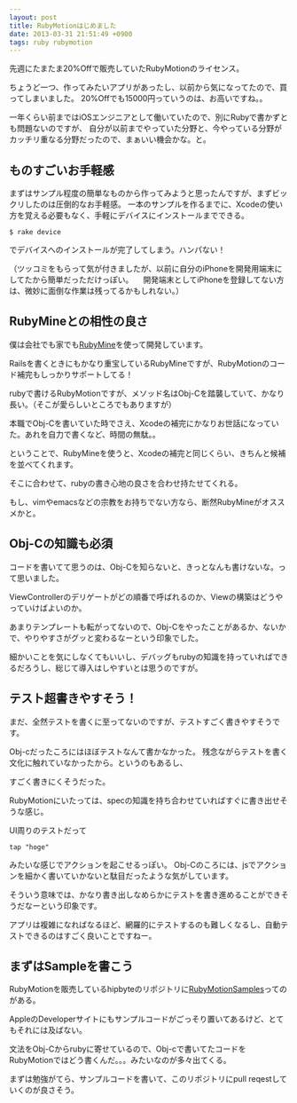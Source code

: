 ```yaml
---
layout: post
title: RubyMotionはじめました
date: 2013-03-31 21:51:49 +0900
tags: ruby rubymotion
---
```


先週にたまたま20%Offで販売していたRubyMotionのライセンス。

ちょうど一つ、作ってみたいアプリがあったし、以前から気になってたので、買ってしまいました。
20%Offでも15000円っていうのは、お高いですね。。

一年くらい前まではiOSエンジニアとして働いていたので、別にRubyで書かずとも問題ないのですが、
自分が以前までやっていた分野と、今やっている分野がカッチリ重なる分野だったので、まぁいい機会かな。と。

## ものすごいお手軽感

まずはサンプル程度の簡単なものから作ってみようと思ったんですが、まずビックリしたのは圧倒的なお手軽感。
一本のサンプルを作るまでに、Xcodeの使い方を覚える必要もなく、手軽にデバイスにインストールまでできる。

```
$ rake device
```

でデバイスへのインストールが完了してしまう。ハンパない！

（ツッコミをもらって気が付きましたが、以前に自分のiPhoneを開発用端末にしてたから簡単だっただけっぽい。
　開発端末としてiPhoneを登録してない方は、微妙に面倒な作業は残ってるかもしれない。）

## RubyMineとの相性の良さ

僕は会社でも家でも[RubyMine](http://www.jetbrains.com/ruby/)を使って開発しています。

Railsを書くときにもかなり重宝しているRubyMineですが、RubyMotionのコード補完もしっかりサポートしてる！

rubyで書けるRubyMotionですが、メソッド名はObj-Cを踏襲していて、かなり長い。（そこが愛らしいところでもありますが）

本職でObj-Cを書いていた時でさえ、Xcodeの補完にかなりお世話になっていた。あれを自力で書くなど、時間の無駄。。

ということで、RubyMineを使うと、Xcodeの補完と同じくらい、きちんと候補を並べてくれます。

そこに合わせて、rubyの書き心地の良さを合わせ持たせてくれる。

もし、vimやemacsなどの宗教をお持ちでない方なら、断然RubyMineがオススメかと。

## Obj-Cの知識も必須

コードを書いてて思うのは、Obj-Cを知らないと、きっとなんも書けないな。って思いました。

ViewControllerのデリゲートがどの順番で呼ばれるのか、Viewの構築はどうやっていけばよいのか。

あまりテンプレートも転がってないので、Obj-Cをやったことがあるか、ないかで、やりやすさがグッと変わるなーという印象でした。

細かいことを気にしなくてもいいし、デバッグもrubyの知識を持っていればできるだろうし、総じて導入はしやすいとは思うのですが。

## テスト超書きやすそう！

まだ、全然テストを書くに至ってないのですが、テストすごく書きやすそうです。

Obj-cだったころにはほぼテストなんて書かなかった。 残念ながらテストを書く文化に触れていなかったから。というのもあるし、

すごく書きにくそうだった。

RubyMotionにいたっては、specの知識を持ち合わせていればすぐに書き出せそうな感じ。

UI周りのテストだって
```
tap "hoge"
```
みたいな感じでアクションを起こせるっぽい。 Obj-Cのころには、jsでアクションを細かく書いていかないと駄目だったような気がしています。

そういう意味では、かなり書き出しなめらかにテストを書き進めることができそうだなーという印象です。

アプリは複雑になればなるほど、網羅的にテストするのも難しくなるし、自動テストできるのはすごく良いことですねー。

## まずはSampleを書こう

RubyMotionを販売しているhipbyteのリポジトリに[RubyMotionSamples](https://github.com/HipByte/RubyMotionSamples)ってのがある。

AppleのDeveloperサイトにもサンプルコードがごっそり置いてあるけど、とてもそれには及ばない。

文法をObj-Cからrubyに寄せているので、Obj-cで書いてたコードをRubyMotionではどう書くんだ。。。みたいなのが多々出てくる。

まずは勉強がてら、サンプルコードを書いて、このリポジトリにpull reqestしていくのが良さそう。
